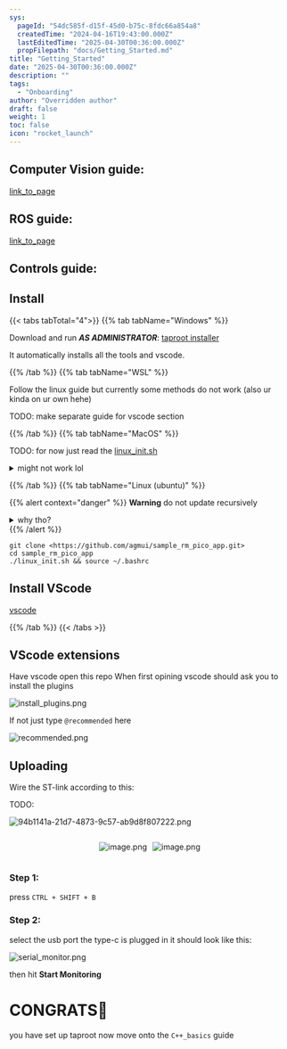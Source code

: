 ```yaml
---
sys:
  pageId: "54dc585f-d15f-45d0-b75c-8fdc66a854a8"
  createdTime: "2024-04-16T19:43:00.000Z"
  lastEditedTime: "2025-04-30T00:36:00.000Z"
  propFilepath: "docs/Getting_Started.md"
title: "Getting_Started"
date: "2025-04-30T00:36:00.000Z"
description: ""
tags:
  - "Onboarding"
author: "Overridden author"
draft: false
weight: 1
toc: false
icon: "rocket_launch"
---
```


## Computer Vision guide:

[link_to_page](86d45bc0-388b-4d26-8848-44f255f73d0e)

## ROS guide:

[link_to_page](3c76c1de-ec8f-46d6-8b0a-294005edc2d5)

## Controls guide:

## Install

{{< tabs tabTotal="4">}}
{{% tab tabName="Windows" %}}

Download and run _**AS ADMINISTRATOR**_: [taproot installer](https://github.com/Thornbots/TeachingFreshies/releases/tag/1.0)

It automatically installs all the tools and vscode.

{{% /tab %}}
{{% tab tabName="WSL" %}}

Follow the linux guide but currently some methods do not work (also ur kinda on ur own hehe)

TODO: make separate guide for vscode section

{{% /tab %}}
{{% tab tabName="MacOS" %}}

TODO: for now just read the [linux_init.sh](https://github.com/agmui/sample_rm_pico_app/blob/main/linux_init.sh)

<details>
<summary>might not work lol</summary>

`brew install libusb pkg-config`

Next install: [vscode](https://code.visualstudio.com/Download)

</details>

{{% /tab %}}
{{% tab tabName="Linux (ubuntu)" %}}

{{% alert context="danger" %}}
**Warning** do not update recursively
<details>
<summary>why tho?</summary>
There are some submodules that may go on for a while (like tinyusb) and I highly
recommend you don't need to get them.
If you want to see what submodules I update just look in `linux_init.sh`
</details>
{{% /alert %}}

```shell
git clone <https://github.com/agmui/sample_rm_pico_app.git>
cd sample_rm_pico_app
./linux_init.sh && source ~/.bashrc
```

## Install VScode

[vscode](https://code.visualstudio.com/Download)

{{% /tab %}}
{{< /tabs >}}

## VScode extensions

Have vscode open this repo
When first opining vscode should ask you to install the plugins

![install_plugins.png](https://prod-files-secure.s3.us-west-2.amazonaws.com/d518164a-d88e-44d1-a4ee-3adb3bd8bce0/89bd30f0-1825-4e77-867b-0a41ce370880/install_plugins.png?X-Amz-Algorithm=AWS4-HMAC-SHA256&X-Amz-Content-Sha256=UNSIGNED-PAYLOAD&X-Amz-Credential=ASIAZI2LB4666ISBUWFL%2F20250803%2Fus-west-2%2Fs3%2Faws4_request&X-Amz-Date=20250803T100853Z&X-Amz-Expires=3600&X-Amz-Security-Token=IQoJb3JpZ2luX2VjEPH%2F%2F%2F%2F%2F%2F%2F%2F%2F%2FwEaCXVzLXdlc3QtMiJIMEYCIQDil3IzLxIFNka4EgIEd9lQCTm5cfRnBhZ2egjfDdWslQIhALLx5KCwPQgRiiCWqDoo7FW6T2y7eoZPvLBd9lI5IY0nKv8DCCoQABoMNjM3NDIzMTgzODA1IgyNkhKkFc%2BL396E710q3AOCeJcUeQjy0X1dNpiU1lZ4ZJqIQr59r9h1arH7e0GPa7JXSfb6LGBQXiBNHv%2Fbba4cRciDGb6EMXchfWMWXtnxiEE5XQAS24K4J7S6E%2BSsDiPgAqqJTlGyQtmZ5msVK4njeTKadqq1oe4esLkGTmz9Otcq5cEnRMAtW%2BPK7Lj5XwpSjmHYXQEc82qcsbhp6tuxeisqpFY%2B3QuYUivsWKqQC3VdYGUd2iqjJmq5fearbl6hwfqHZPTZhUF7g1TwOUKz5zxS4brtI6lXgHc6ySxJuaDwXSktjpcRKdlh8DaohOiUxQxZUIZbSiGPEBLZ79p%2BQD28JGZSv7GprsOleyHTBrEMpWy5x%2FDGyGkbxdknaZoGBz3v%2ByPVJRqIQsLEAraYMEv4vA9NvmbyAMijnLXUd6Z1YTH9TZJD4lMWvrvMu3Wb8luArlgMUgWc4P6%2FbgKjY%2F5FAb37fQVQrHHbLxo%2FFYVUJTbbsBTpP3jw7Y0%2Brd7seGM2zN17L1IgpvLbqN2cIaf1Pz9MYERR2BLaAQHV9txfpNr2tZTfD04C1pa0RX%2BcQZguWlx1dKXIBM%2B7zZvGJggVKX%2F5u3QPXW8wYKE9bpssV2AKaps6PAi07cxo32g5k3EN39zRztCITDDvvrzEBjqkAWxACuWq4E9HB2YH6oc7mGl4oUUnmcmmbKwL20qGAPfcw0k3Op2ri1YN53b1b31wFuwDcY22%2Bsdvy5QFpA6HVfoZFepGNIXLLq9URDAo1M5hMbL1w3cj%2F3lzNIkLZvJjBM%2BvXj2Ew2c5oWleh6H1p5Vx63PaZiQkwPp4LHtMn74E%2Bk1CAYN2IrVn21Sin2IWOmUmJ4bHlayXQY%2BSFN6tLJ8jKt%2FA&X-Amz-Signature=6a35c538e3ae2387072f23a98f2e94a62d964fcdddf66fdde75042de44cf2c2f&X-Amz-SignedHeaders=host&x-amz-checksum-mode=ENABLED&x-id=GetObject)

If not just type `@recommended` here  

![recommended.png](https://prod-files-secure.s3.us-west-2.amazonaws.com/d518164a-d88e-44d1-a4ee-3adb3bd8bce0/61e661e9-5d85-4dfc-be0d-8d2097a5e793/recommended.png?X-Amz-Algorithm=AWS4-HMAC-SHA256&X-Amz-Content-Sha256=UNSIGNED-PAYLOAD&X-Amz-Credential=ASIAZI2LB4666ISBUWFL%2F20250803%2Fus-west-2%2Fs3%2Faws4_request&X-Amz-Date=20250803T100853Z&X-Amz-Expires=3600&X-Amz-Security-Token=IQoJb3JpZ2luX2VjEPH%2F%2F%2F%2F%2F%2F%2F%2F%2F%2FwEaCXVzLXdlc3QtMiJIMEYCIQDil3IzLxIFNka4EgIEd9lQCTm5cfRnBhZ2egjfDdWslQIhALLx5KCwPQgRiiCWqDoo7FW6T2y7eoZPvLBd9lI5IY0nKv8DCCoQABoMNjM3NDIzMTgzODA1IgyNkhKkFc%2BL396E710q3AOCeJcUeQjy0X1dNpiU1lZ4ZJqIQr59r9h1arH7e0GPa7JXSfb6LGBQXiBNHv%2Fbba4cRciDGb6EMXchfWMWXtnxiEE5XQAS24K4J7S6E%2BSsDiPgAqqJTlGyQtmZ5msVK4njeTKadqq1oe4esLkGTmz9Otcq5cEnRMAtW%2BPK7Lj5XwpSjmHYXQEc82qcsbhp6tuxeisqpFY%2B3QuYUivsWKqQC3VdYGUd2iqjJmq5fearbl6hwfqHZPTZhUF7g1TwOUKz5zxS4brtI6lXgHc6ySxJuaDwXSktjpcRKdlh8DaohOiUxQxZUIZbSiGPEBLZ79p%2BQD28JGZSv7GprsOleyHTBrEMpWy5x%2FDGyGkbxdknaZoGBz3v%2ByPVJRqIQsLEAraYMEv4vA9NvmbyAMijnLXUd6Z1YTH9TZJD4lMWvrvMu3Wb8luArlgMUgWc4P6%2FbgKjY%2F5FAb37fQVQrHHbLxo%2FFYVUJTbbsBTpP3jw7Y0%2Brd7seGM2zN17L1IgpvLbqN2cIaf1Pz9MYERR2BLaAQHV9txfpNr2tZTfD04C1pa0RX%2BcQZguWlx1dKXIBM%2B7zZvGJggVKX%2F5u3QPXW8wYKE9bpssV2AKaps6PAi07cxo32g5k3EN39zRztCITDDvvrzEBjqkAWxACuWq4E9HB2YH6oc7mGl4oUUnmcmmbKwL20qGAPfcw0k3Op2ri1YN53b1b31wFuwDcY22%2Bsdvy5QFpA6HVfoZFepGNIXLLq9URDAo1M5hMbL1w3cj%2F3lzNIkLZvJjBM%2BvXj2Ew2c5oWleh6H1p5Vx63PaZiQkwPp4LHtMn74E%2Bk1CAYN2IrVn21Sin2IWOmUmJ4bHlayXQY%2BSFN6tLJ8jKt%2FA&X-Amz-Signature=71cff3976e63d35b8507dbf5f9762c46a63fbff450ca2bcaec3891940765c73b&X-Amz-SignedHeaders=host&x-amz-checksum-mode=ENABLED&x-id=GetObject)

## Uploading

Wire the ST-link according to this:

TODO:

![94b1141a-21d7-4873-9c57-ab9d8f807222.png](https://prod-files-secure.s3.us-west-2.amazonaws.com/d518164a-d88e-44d1-a4ee-3adb3bd8bce0/e5fad17d-ab82-4300-9f4c-505ab4b1202c/94b1141a-21d7-4873-9c57-ab9d8f807222.png?X-Amz-Algorithm=AWS4-HMAC-SHA256&X-Amz-Content-Sha256=UNSIGNED-PAYLOAD&X-Amz-Credential=ASIAZI2LB4666ISBUWFL%2F20250803%2Fus-west-2%2Fs3%2Faws4_request&X-Amz-Date=20250803T100853Z&X-Amz-Expires=3600&X-Amz-Security-Token=IQoJb3JpZ2luX2VjEPH%2F%2F%2F%2F%2F%2F%2F%2F%2F%2FwEaCXVzLXdlc3QtMiJIMEYCIQDil3IzLxIFNka4EgIEd9lQCTm5cfRnBhZ2egjfDdWslQIhALLx5KCwPQgRiiCWqDoo7FW6T2y7eoZPvLBd9lI5IY0nKv8DCCoQABoMNjM3NDIzMTgzODA1IgyNkhKkFc%2BL396E710q3AOCeJcUeQjy0X1dNpiU1lZ4ZJqIQr59r9h1arH7e0GPa7JXSfb6LGBQXiBNHv%2Fbba4cRciDGb6EMXchfWMWXtnxiEE5XQAS24K4J7S6E%2BSsDiPgAqqJTlGyQtmZ5msVK4njeTKadqq1oe4esLkGTmz9Otcq5cEnRMAtW%2BPK7Lj5XwpSjmHYXQEc82qcsbhp6tuxeisqpFY%2B3QuYUivsWKqQC3VdYGUd2iqjJmq5fearbl6hwfqHZPTZhUF7g1TwOUKz5zxS4brtI6lXgHc6ySxJuaDwXSktjpcRKdlh8DaohOiUxQxZUIZbSiGPEBLZ79p%2BQD28JGZSv7GprsOleyHTBrEMpWy5x%2FDGyGkbxdknaZoGBz3v%2ByPVJRqIQsLEAraYMEv4vA9NvmbyAMijnLXUd6Z1YTH9TZJD4lMWvrvMu3Wb8luArlgMUgWc4P6%2FbgKjY%2F5FAb37fQVQrHHbLxo%2FFYVUJTbbsBTpP3jw7Y0%2Brd7seGM2zN17L1IgpvLbqN2cIaf1Pz9MYERR2BLaAQHV9txfpNr2tZTfD04C1pa0RX%2BcQZguWlx1dKXIBM%2B7zZvGJggVKX%2F5u3QPXW8wYKE9bpssV2AKaps6PAi07cxo32g5k3EN39zRztCITDDvvrzEBjqkAWxACuWq4E9HB2YH6oc7mGl4oUUnmcmmbKwL20qGAPfcw0k3Op2ri1YN53b1b31wFuwDcY22%2Bsdvy5QFpA6HVfoZFepGNIXLLq9URDAo1M5hMbL1w3cj%2F3lzNIkLZvJjBM%2BvXj2Ew2c5oWleh6H1p5Vx63PaZiQkwPp4LHtMn74E%2Bk1CAYN2IrVn21Sin2IWOmUmJ4bHlayXQY%2BSFN6tLJ8jKt%2FA&X-Amz-Signature=08bc779ff4e6fc59ec6731312a0046daa3da734bc11e4241958caff54555ae29&X-Amz-SignedHeaders=host&x-amz-checksum-mode=ENABLED&x-id=GetObject)

<div style="display: flex;flex-direction: row; column-gap:10px; max-width: 630px;justify-content: center;">
<div>

![image.png](https://prod-files-secure.s3.us-west-2.amazonaws.com/d518164a-d88e-44d1-a4ee-3adb3bd8bce0/210ecb78-1116-4d7b-b9b7-2292f66fa2c2/image.png?X-Amz-Algorithm=AWS4-HMAC-SHA256&X-Amz-Content-Sha256=UNSIGNED-PAYLOAD&X-Amz-Credential=ASIAZI2LB4666OMDMFMD%2F20250803%2Fus-west-2%2Fs3%2Faws4_request&X-Amz-Date=20250803T100856Z&X-Amz-Expires=3600&X-Amz-Security-Token=IQoJb3JpZ2luX2VjEPH%2F%2F%2F%2F%2F%2F%2F%2F%2F%2FwEaCXVzLXdlc3QtMiJGMEQCIAnP9a14ck7hv2LMXKjs1UkM1%2FRD2%2F6S4w%2BgerbC7Vq9AiAjJAn2oMmML6aR6Ysl4TkkZ4dH%2BO4Jo5qQdGmnlTKqfCr%2FAwgqEAAaDDYzNzQyMzE4MzgwNSIMCBz%2BzyVcYxiCnBw8KtwDz7rYvdoJkJFWZiNJXgn8ans39nL0fXNH%2B9KKntUyWpFVpQu2HIchMgx13ro6vLgvixIiggb7s%2FdPJQuTmM8BF9i4LFsGD%2FrlbF%2Fi08CPgsGYYfD8w45vbJzAXW3hGxcIoPNsQKhJhB%2Fq3AB84Ul94m673A2KVZV4HSsxZzSaFuuePKbrJrwPhwRhwbOQSfzylBsQx8I4u4lp2KRcXNyVd%2FF9RVdsooK8GKKMBsVmb4HW3UPkZyu7w6pBLmAGSMz8qgw3A0kJXuF8%2B544JW%2BpVCy0CGBjJBzxeVrxeHeyzktBOvYPZb4w7qlpvYXT3uFBrhHT0hOs2WOb2zvC5wae2T7Tve9oKmlYNHqG74GEbntxhGy0ucuNt0WHY8HJDhynO8Y1gD6X94pkKK9uRJO%2FCjiQD4tExETdbDFAksMhX564LpAtqOb5C%2FMvpprr0kQyDwZnR6EGi1hnZIXSULG%2FPzZeFxb3IuR13Hg2C%2BPcv6mgCC2%2Fk5hnQp90g9h934cHDqCv0bXhZ3vdGOzusPhIAd6ROFpkocrPDVoFfiXdcRkgn5bD2dlWJb%2BxgtseDGh4eeITqjxi6%2BVlusQpnLmE8UhDp8WJ0KJuXKgWhjg4gptJRVgo%2FkW1zYNFGegww8G8xAY6pgF2R8PZsIYyV0HMN6RJu18rsaGwkellGvicVjycjRTHqnUAy%2BqFO2K54UwbikzCs06pC%2BywraEyyGC%2FZAPK%2F%2BdETzYWi0KLAOR3FEKSolardUTjdBjHL5kSeGGWkGvifrjh9NAwNqu8VYDvjRFYSqxo5F%2BaJkuQUzVx3TZFxwwmjxspIlkN37h5s0yUPzAdiahxHX6vjiIwyZaZuRKYYdjgcILGEdkR&X-Amz-Signature=de0ed71ae166041e93dbf489a0bf421acba8cacedf04d16e1a869e4f953dbc51&X-Amz-SignedHeaders=host&x-amz-checksum-mode=ENABLED&x-id=GetObject)

</div>
<div>

![image.png](https://prod-files-secure.s3.us-west-2.amazonaws.com/d518164a-d88e-44d1-a4ee-3adb3bd8bce0/33a0fd0f-8ca6-4a86-8e09-26e95ded1fff/image.png?X-Amz-Algorithm=AWS4-HMAC-SHA256&X-Amz-Content-Sha256=UNSIGNED-PAYLOAD&X-Amz-Credential=ASIAZI2LB466SV3PYFSP%2F20250803%2Fus-west-2%2Fs3%2Faws4_request&X-Amz-Date=20250803T100856Z&X-Amz-Expires=3600&X-Amz-Security-Token=IQoJb3JpZ2luX2VjEPH%2F%2F%2F%2F%2F%2F%2F%2F%2F%2FwEaCXVzLXdlc3QtMiJHMEUCIQDMyh5ALO2QqA5iq3%2BpZFUU0Fj7yGuxayjpy5CVUgVxnQIgY5YEExXaLiVYJGfoZ5B9NuomAgr9uwlqEkPYtMFN4DQq%2FwMIKhAAGgw2Mzc0MjMxODM4MDUiDCscRO27oVZx49AVWCrcA6xtkME6c6YTHcPR7WFQS7QUpDTAdjdZEp9SL%2B0QvQSwAq2IbRoh6y3pBHLA2PE%2FC6%2Bj2XclEk0FTbGQKuxmMjAG61bIxjQb6K5CL4IMLx1zBqkNT7cNLD3BqhknTzFKkwVKg1OBoUiDqqzKH%2BCI4etiIpIufzs5kY2GW5SeRVZPbo4d0WhXdAbr70kM9o3JT50CToz1JwarGTUo%2Bi6%2FC%2Be87yd4DkvJ8fAi8ZHsN1XDfxeI09JG1RI2HOMKq70%2BSWR7BjMPuNS5DApz%2FxL3QPyBb1%2B2DFh1H2ND72AuH0fDVY6vJXQrmWGqmUNf5TxJkUDtfGXT155sGOou56UPfZuwfU0durCZ0Ffw5dUklUVrZ9SIzk1NH3erdnlqj9WyIdkwyxaNcbo22cmqGBGzVHkbd%2BuY1LDwtyFxiaYcLrGSUF44C0DJLzzvJLDsRUQs85YH1C6%2Bevbj64EtLFx9zEyeM4hGIf5pzOTnF2HhkCIxyh0AsgbnCSnmiew7z8Vx3hz2ZXl1H%2BBziJKO0rD2Cui2%2F2KbDBRzWdrLjg%2Fp%2FK1AIUSsZXo02F8jcI%2B2Te49pZa8QoRKegAB7d9BZqJkhk9O3HR5ZEULr6Nm7w2hFT%2BvcLEiI89ke7ZVKSGxMIfCvMQGOqUBZFxXZ7MjRY0Tw6nqktOCuFh%2FFWY8KIUAevbFa8qolntuMYOvGZMHK6xKBl33CA%2FRlG7jdgXYBLfGAlMyIutn8I0onq6zlf2cJ1vuBzrjYJ5P%2Fsi3KJuPdet1%2BtjcXyvMYk%2FO6HIGkNShRz9L1oBct0Vitl%2BlG6k6NFGhMcjZQpSVuvlqBwom6jkLHnEA08Sf%2FXEqJxNCtrt2BRzG4ZIK9U9BZtlV&X-Amz-Signature=73b2a4c02cefc904456826c1d4017dfe92b5ae1fb8329329fe3a7dc65af4dcaf&X-Amz-SignedHeaders=host&x-amz-checksum-mode=ENABLED&x-id=GetObject)

</div>
</div>

### Step 1:

press `CTRL + SHIFT + B`

### Step 2:

select the usb port the type-c is plugged in it should look like this:

![serial_monitor.png](https://prod-files-secure.s3.us-west-2.amazonaws.com/d518164a-d88e-44d1-a4ee-3adb3bd8bce0/f03f4774-05d4-4393-b6a0-d5efb6d315ab/serial_monitor.png?X-Amz-Algorithm=AWS4-HMAC-SHA256&X-Amz-Content-Sha256=UNSIGNED-PAYLOAD&X-Amz-Credential=ASIAZI2LB4666ISBUWFL%2F20250803%2Fus-west-2%2Fs3%2Faws4_request&X-Amz-Date=20250803T100853Z&X-Amz-Expires=3600&X-Amz-Security-Token=IQoJb3JpZ2luX2VjEPH%2F%2F%2F%2F%2F%2F%2F%2F%2F%2FwEaCXVzLXdlc3QtMiJIMEYCIQDil3IzLxIFNka4EgIEd9lQCTm5cfRnBhZ2egjfDdWslQIhALLx5KCwPQgRiiCWqDoo7FW6T2y7eoZPvLBd9lI5IY0nKv8DCCoQABoMNjM3NDIzMTgzODA1IgyNkhKkFc%2BL396E710q3AOCeJcUeQjy0X1dNpiU1lZ4ZJqIQr59r9h1arH7e0GPa7JXSfb6LGBQXiBNHv%2Fbba4cRciDGb6EMXchfWMWXtnxiEE5XQAS24K4J7S6E%2BSsDiPgAqqJTlGyQtmZ5msVK4njeTKadqq1oe4esLkGTmz9Otcq5cEnRMAtW%2BPK7Lj5XwpSjmHYXQEc82qcsbhp6tuxeisqpFY%2B3QuYUivsWKqQC3VdYGUd2iqjJmq5fearbl6hwfqHZPTZhUF7g1TwOUKz5zxS4brtI6lXgHc6ySxJuaDwXSktjpcRKdlh8DaohOiUxQxZUIZbSiGPEBLZ79p%2BQD28JGZSv7GprsOleyHTBrEMpWy5x%2FDGyGkbxdknaZoGBz3v%2ByPVJRqIQsLEAraYMEv4vA9NvmbyAMijnLXUd6Z1YTH9TZJD4lMWvrvMu3Wb8luArlgMUgWc4P6%2FbgKjY%2F5FAb37fQVQrHHbLxo%2FFYVUJTbbsBTpP3jw7Y0%2Brd7seGM2zN17L1IgpvLbqN2cIaf1Pz9MYERR2BLaAQHV9txfpNr2tZTfD04C1pa0RX%2BcQZguWlx1dKXIBM%2B7zZvGJggVKX%2F5u3QPXW8wYKE9bpssV2AKaps6PAi07cxo32g5k3EN39zRztCITDDvvrzEBjqkAWxACuWq4E9HB2YH6oc7mGl4oUUnmcmmbKwL20qGAPfcw0k3Op2ri1YN53b1b31wFuwDcY22%2Bsdvy5QFpA6HVfoZFepGNIXLLq9URDAo1M5hMbL1w3cj%2F3lzNIkLZvJjBM%2BvXj2Ew2c5oWleh6H1p5Vx63PaZiQkwPp4LHtMn74E%2Bk1CAYN2IrVn21Sin2IWOmUmJ4bHlayXQY%2BSFN6tLJ8jKt%2FA&X-Amz-Signature=2fda94545bcc7ab9588fbd1b64a3c673362e2ec577f3158919ea7495a870b42c&X-Amz-SignedHeaders=host&x-amz-checksum-mode=ENABLED&x-id=GetObject)

then hit **Start Monitoring**

# CONGRATS🎉

you have set up taproot now move onto the `C++_basics` guide
